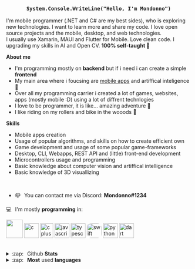<link rel="stylesheet" href="https://raw.githubusercontent.com/Mondonno/Mondonno/master/mondonno-readme.css">

<h3 align="center"><code>System.Console.WriteLine("Hello, I'm Mondonno")</code></h3>
<p align="left">I'm mobile programmer (.NET and C# are my best sides), who is exploring new technologies. I want to learn more and share my code. I love open source projects and the mobile, desktop, and web technologies.<br>I usually use Xamarin, MAUI and Flutter for Mobile. Love clean code. I upgrading my skills in AI and Open CV. <b>100% self-taught 🚀</b></p>

**About me** 
<ul>
  <li> I'm programming mostly on <b>backend</b> but if i need i can create a simple <b>frontend</b></li> 
  <li> My main area where i foucsing are <a href="https://github.com/Mondonno/CustomPopUps.iOS">mobile apps</a> and artiffical inteligence 📱</li>
  <li> Over all my programming carrier i created a lot of games, websites, apps (mostly mobile :D) using a lot of diffrent technlogies </li>
  <li> I love to be programmer, it is like... amazing adventure 🥳 </li>
  <li> I like riding on my rollers and bike in the wooods 🌳</li>
</ul>

**Skills**
<ul>
  <li> Mobile apps creation</li>
  <li> Usage of popular algorithms, and skills on how to create efficient own</li>
  <li> Game development and usage of some popular game-frameworks  </li>
  <li> Desktop, CLI, Webapps, REST API and (little) front-end development </li>
  <li> Microcontrollers usage and programming </li>
  <li> Basic knowledge about computer vision and artiffical intelligence </li>
  <li> Basic knowledge of 3D visuallizing </li>
</ul><br>

<ul>
  <li> 📪⠀You can contact me via Discord: <b>Mondonno#1234</b></li>
</ul>
  
<p algin="center">
  💻⠀I'm mostly <b>programming</b> in:
  <br>

  <p id="langs">
<!--   <img src="https://brandeps.com/logo-download/C/C-Sharp-logo-vector-01.svg"> -->
    <img width="45" height="50" src="https://media.discordapp.net/attachments/832581771904286732/836614406342705194/csharpLOGOv2.png">
    <img src="https://logodix.com/logo/640491.png" alt="c" width="40" height="40"/> <img src="https://upload.wikimedia.org/wikipedia/commons/thumb/1/18/ISO_C%2B%2B_Logo.svg/1200px-ISO_C%2B%2B_Logo.svg.png" alt="cplusplus" width="35" height="40"/>
    <img src="https://upload.wikimedia.org/wikipedia/commons/thumb/9/99/Unofficial_JavaScript_logo_2.svg/1200px-Unofficial_JavaScript_logo_2.svg.png" alt="javascript" width="40" height="40"/>
    <img src="https://cdn.discordapp.com/attachments/757922151524335626/798350013109370911/ts-logo-256.png" alt="typescript" width="40" height="40"/>
    <img src="https://developer.apple.com/swift/images/swift-og.png" alt="swift" width="40" height="40" style="border-radius: 10px;">
    <img src="https://seeklogo.com/images/P/python-logo-A32636CAA3-seeklogo.com.png" alt="python" width="40" height="40"/>
    <img src="https://www.scottbrady91.com/img/logos/dart.svg" alt="dart" width="40" height="40">
  </p>
</p>
  
  <br>
  <details>
  <summary>:zap:⠀Github <b>Stats</b></summary>
  <br>
  <img align="center" src="https://github-readme-stats.vercel.app/api?username=Mondonno&&show_icons=true&title_color=222222&icon_color=03A87C&text_color=333333&bg_color=ffffff">
  <p><i> Not including Private Repositories</i> </p>
</details>

<details>
  <summary>:zap:⠀<b>Most</b> used <b>languages</b></summary>
  <br>
  <img align="center" src="https://github-readme-stats.vercel.app/api/top-langs/?username=Mondonno&layout=compact&bg_color=ffffff&text_color=333333&title_color=222222">
  <p><i> Not including Private Repositories</i> </p>
</details>
  

